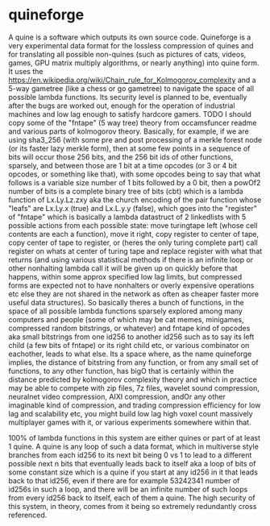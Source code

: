# quineforge
A quine is a software which outputs its own source code. Quineforge is a very experimental data format for the lossless compression of quines and for translating all possible non-quines (such as pictures of cats, videos, games, GPU matrix multiply algorithms, or nearly anything) into quine form. It uses the https://en.wikipedia.org/wiki/Chain_rule_for_Kolmogorov_complexity and a 5-way gametree (like a chess or go gametree) to navigate the space of all possible lambda functions. Its security level is planned to be, eventually after the bugs are worked out, enough for the operation of industrial machines and low lag enough to satisfy hardcore gamers. TODO I should copy some of the "fntape" (5 way tree) theory from occamsfuncer readme and various parts of kolmogorov theory. Basically, for example, if we are using sha3_256 (with some pre and post processing of a merkle forest node (or its faster lazy merkle form), then at some few points in a sequence of bits will occur those 256 bits, and the 256 bit ids of other functions, sparsely, and between those are 1 bit at a time opcodes (or 3 or 4 bit opcodes, or something like that), with some opcodes being to say that what follows is a variable size number of 1 bits followed by a 0 bit, then a powOf2 number of bits is a complete binary tree of bits (cbt) which is a lambda function of Lx.Ly.Lz.zxy aka the church encoding of the pair function whose "leafs" are Lx.Ly.x (true) and Lx.L.y.y (false), which goes into the "register" of "fntape" which is basically a lambda datastruct of 2 linkedlists with 5 possible actions from each possible state: move turingtape left (whose cell contents are each a function), move it right, copy register to center of tape, copy center of tape to register, or (heres the only turing complete part) call register on whats at center of turing tape and replace register with what that returns (and using various statistical methods if there is an infinite loop or other nonhalting lambda call it will be given up on quickly before that happens, within some approx specified low lag limits, but compressed forms are expected not to have nonhalters or overly expensive operations etc else they are not shared in the network as often as cheaper faster more useful data structures). So basically theres a bunch of functions, in the space of all possible lambda functions sparsely explored among many computers and people (some of which may be cat memes, minigames, compressed random bitstrings, or whatever) and fntape kind of opcodes aka small bitstrings from one id256 to another id256 such as to say its left child (a few bits of fntape) or its right child etc, or various combinator on eachother, leads to what else. Its a space where, as the name quineforge implies, the distance of bitstring from any function, or from any small set of functions, to any other function, has bigO that is certainly within the distance predicted by kolmogorov complexity theory and which in practice may be able to compete with zip files, 7z files, wavelet sound compression, neuralnet video compression, AIXI compression, andOr any other imaginable kind of compression, and trading compression efficiency for low lag and scalability etc, you might build low lag high voxel count massively multiplayer games with it, or various experiments somewhere within that.

100% of lambda functions in this system are either quines or part of at least 1 quine. A quine is any loop of such a data format, which in multiverse style branches from each id256 to its next bit being 0 vs 1 to lead to a different possible next n bits that eventually leads back to itself aka a loop of bits of some constant size which is a quine if you start at any id256 in it that leads back to that id256, even if there are for example 53242341 number of id256s in such a loop, and there will be an infinite number of such loops from every id256 back to itself, each of them a quine. The high security of this system, in theory, comes from it being so extremely redundantly cross referenced.
